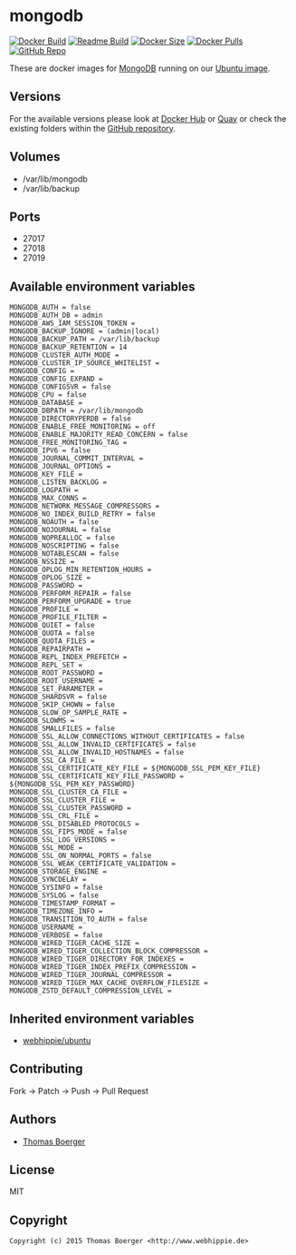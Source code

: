 # mongodb

[![Docker Build](https://github.com/dockhippie/mongodb/workflows/docker/badge.svg)](https://github.com/dockhippie/mongodb/actions?query=workflow%3Adocker) [![Readme Build](https://github.com/dockhippie/mongodb/workflows/readme/badge.svg)](https://github.com/dockhippie/mongodb/actions?query=workflow%3Areadme) [![Docker Size](https://img.shields.io/docker/image-size/webhippie/mongodb/latest)](https://github.com/dockhippie/mongodb) [![Docker Pulls](https://img.shields.io/docker/pulls/webhippie/mongodb)](https://hub.docker.com/r/webhippie/mongodb) [![GitHub Repo](https://img.shields.io/badge/github-repo-yellowgreen)](https://github.com/dockhippie/mongodb)

These are docker images for [MongoDB](https://www.mongodb.com) running on our [Ubuntu image](https://github.com/dockhippie/ubuntu).

## Versions

For the available versions please look at [Docker Hub](https://hub.docker.com/r/webhippie/mongodb/tags) or [Quay](https://quay.io/repository/webhippie/mongodb?tab=tags) or check the existing folders within the [GitHub repository](https://github.com/dockhippie/mongodb).

## Volumes

* /var/lib/mongodb
* /var/lib/backup

## Ports

* 27017
* 27018
* 27019

## Available environment variables

```console
MONGODB_AUTH = false
MONGODB_AUTH_DB = admin
MONGODB_AWS_IAM_SESSION_TOKEN =
MONGODB_BACKUP_IGNORE = (admin|local)
MONGODB_BACKUP_PATH = /var/lib/backup
MONGODB_BACKUP_RETENTION = 14
MONGODB_CLUSTER_AUTH_MODE =
MONGODB_CLUSTER_IP_SOURCE_WHITELIST =
MONGODB_CONFIG =
MONGODB_CONFIG_EXPAND =
MONGODB_CONFIGSVR = false
MONGODB_CPU = false
MONGODB_DATABASE =
MONGODB_DBPATH = /var/lib/mongodb
MONGODB_DIRECTORYPERDB = false
MONGODB_ENABLE_FREE_MONITORING = off
MONGODB_ENABLE_MAJORITY_READ_CONCERN = false
MONGODB_FREE_MONITORING_TAG =
MONGODB_IPV6 = false
MONGODB_JOURNAL_COMMIT_INTERVAL =
MONGODB_JOURNAL_OPTIONS =
MONGODB_KEY_FILE =
MONGODB_LISTEN_BACKLOG =
MONGODB_LOGPATH =
MONGODB_MAX_CONNS =
MONGODB_NETWORK_MESSAGE_COMPRESSORS =
MONGODB_NO_INDEX_BUILD_RETRY = false
MONGODB_NOAUTH = false
MONGODB_NOJOURNAL = false
MONGODB_NOPREALLOC = false
MONGODB_NOSCRIPTING = false
MONGODB_NOTABLESCAN = false
MONGODB_NSSIZE =
MONGODB_OPLOG_MIN_RETENTION_HOURS =
MONGODB_OPLOG_SIZE =
MONGODB_PASSWORD =
MONGODB_PERFORM_REPAIR = false
MONGODB_PERFORM_UPGRADE = true
MONGODB_PROFILE =
MONGODB_PROFILE_FILTER =
MONGODB_QUIET = false
MONGODB_QUOTA = false
MONGODB_QUOTA_FILES =
MONGODB_REPAIRPATH =
MONGODB_REPL_INDEX_PREFETCH =
MONGODB_REPL_SET =
MONGODB_ROOT_PASSWORD =
MONGODB_ROOT_USERNAME =
MONGODB_SET_PARAMETER =
MONGODB_SHARDSVR = false
MONGODB_SKIP_CHOWN = false
MONGODB_SLOW_OP_SAMPLE_RATE =
MONGODB_SLOWMS =
MONGODB_SMALLFILES = false
MONGODB_SSL_ALLOW_CONNECTIONS_WITHOUT_CERTIFICATES = false
MONGODB_SSL_ALLOW_INVALID_CERTIFICATES = false
MONGODB_SSL_ALLOW_INVALID_HOSTNAMES = false
MONGODB_SSL_CA_FILE =
MONGODB_SSL_CERTIFICATE_KEY_FILE = ${MONGODB_SSL_PEM_KEY_FILE}
MONGODB_SSL_CERTIFICATE_KEY_FILE_PASSWORD = ${MONGODB_SSL_PEM_KEY_PASSWORD}
MONGODB_SSL_CLUSTER_CA_FILE =
MONGODB_SSL_CLUSTER_FILE =
MONGODB_SSL_CLUSTER_PASSWORD =
MONGODB_SSL_CRL_FILE =
MONGODB_SSL_DISABLED_PROTOCOLS =
MONGODB_SSL_FIPS_MODE = false
MONGODB_SSL_LOG_VERSIONS =
MONGODB_SSL_MODE =
MONGODB_SSL_ON_NORMAL_PORTS = false
MONGODB_SSL_WEAK_CERTIFICATE_VALIDATION =
MONGODB_STORAGE_ENGINE =
MONGODB_SYNCDELAY =
MONGODB_SYSINFO = false
MONGODB_SYSLOG = false
MONGODB_TIMESTAMP_FORMAT =
MONGODB_TIMEZONE_INFO =
MONGODB_TRANSITION_TO_AUTH = false
MONGODB_USERNAME =
MONGODB_VERBOSE = false
MONGODB_WIRED_TIGER_CACHE_SIZE =
MONGODB_WIRED_TIGER_COLLECTION_BLOCK_COMPRESSOR =
MONGODB_WIRED_TIGER_DIRECTORY_FOR_INDEXES =
MONGODB_WIRED_TIGER_INDEX_PREFIX_COMPRESSION =
MONGODB_WIRED_TIGER_JOURNAL_COMPRESSOR =
MONGODB_WIRED_TIGER_MAX_CACHE_OVERFLOW_FILESIZE =
MONGODB_ZSTD_DEFAULT_COMPRESSION_LEVEL =
```

## Inherited environment variables

* [webhippie/ubuntu](https://github.com/dockhippie/ubuntu#available-environment-variables)

## Contributing

Fork -> Patch -> Push -> Pull Request

## Authors

* [Thomas Boerger](https://github.com/tboerger)

## License

MIT

## Copyright

```console
Copyright (c) 2015 Thomas Boerger <http://www.webhippie.de>
```
